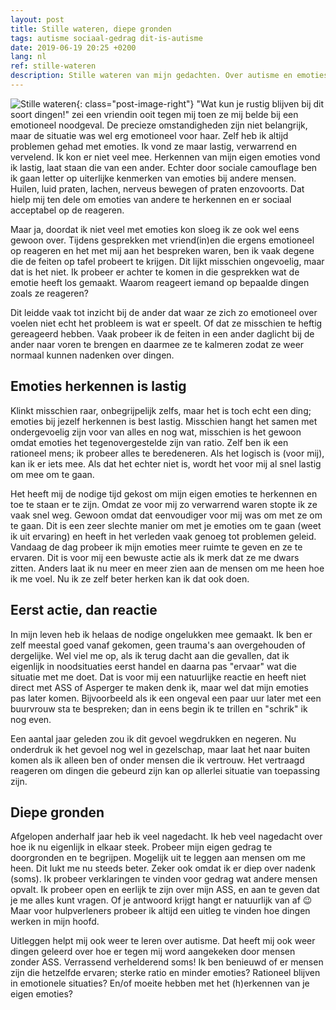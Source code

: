 ```yaml
---
layout: post
title: Stille wateren, diepe gronden
tags: autisme sociaal-gedrag dit-is-autisme
date: 2019-06-19 20:25 +0200
lang: nl
ref: stille-wateren
description: Stille wateren van mijn gedachten. Over autisme en emoties herkennen, een persoonlijk verhaal.
---
```

![Stille wateren]({{site.baseurl}}/assets/img/deepwaters.jpg){: class="post-image-right"}
"Wat kun je rustig blijven bij dit soort dingen!" zei een vriendin ooit tegen mij toen ze mij belde bij een emotioneel noodgeval. De precieze omstandigheden zijn niet belangrijk, maar de situatie was wel erg emotioneel voor haar. Zelf heb ik altijd problemen gehad met emoties. Ik vond ze maar lastig, verwarrend en vervelend. Ik kon er niet veel mee. Herkennen van mijn eigen emoties vond ik lastig, laat staan die van een ander. Echter door sociale camouflage ben ik gaan letter op uiterlijke kenmerken van emoties bij andere mensen. Huilen, luid praten, lachen, nerveus bewegen of praten enzovoorts. Dat hielp mij ten dele om emoties van andere te herkennen en er sociaal acceptabel op de reageren.

Maar ja, doordat ik niet veel met emoties kon sloeg ik ze ook wel eens gewoon over. Tijdens gesprekken met vriend(in)en die ergens emotioneel op reageren en het met mij aan het bespreken waren, ben ik vaak degene die de feiten op tafel probeert te krijgen. Dit lijkt misschien ongevoelig, maar dat is het niet. Ik probeer er achter te komen in die gesprekken wat de emotie heeft los gemaakt. Waarom reageert iemand op bepaalde dingen zoals ze reageren?

Dit leidde vaak tot inzicht bij de ander dat waar ze zich zo emotioneel over voelen niet echt het probleem is wat er speelt. Of dat ze misschien te heftig gereageerd hebben. Vaak probeer ik de feiten in een ander daglicht bij de ander naar voren te brengen en daarmee ze te kalmeren zodat ze weer normaal kunnen nadenken over dingen.

## Emoties herkennen is lastig
Klinkt misschien raar, onbegrijpelijk zelfs, maar het is toch echt een ding; emoties bij jezelf herkennen is best lastig. Misschien hangt het samen met ondergevoelig zijn voor van alles en nog wat, misschien is het gewoon omdat emoties het tegenovergestelde zijn van ratio. Zelf ben ik een rationeel mens; ik probeer alles te beredeneren. Als het logisch is (voor mij), kan ik er iets mee. Als dat het echter niet is, wordt het voor mij al snel lastig om mee om te gaan.

Het heeft mij de nodige tijd gekost om mijn eigen emoties te herkennen en toe te staan er te zijn. Omdat ze voor mij zo verwarrend waren stopte ik ze vaak snel weg. Gewoon omdat dat eenvoudiger voor mij was om met ze om te gaan. Dit is een zeer slechte manier om met je emoties om te gaan (weet ik uit ervaring) en heeft in het verleden vaak genoeg tot problemen geleid. Vandaag de dag probeer ik mijn emoties meer ruimte te geven en ze te ervaren. Dit is voor mij een bewuste actie als ik merk dat ze me dwars zitten. Anders laat ik nu meer en meer zien aan de mensen om me heen hoe ik me voel. Nu ik ze zelf beter herken kan ik dat ook doen.

## Eerst actie, dan reactie
In mijn leven heb ik helaas de nodige ongelukken mee gemaakt. Ik ben er zelf meestal goed vanaf gekomen, geen trauma's aan overgehouden of dergelijke. Wel viel me op, als ik terug dacht aan die gevallen, dat ik eigenlijk in noodsituaties eerst handel en daarna pas "ervaar" wat die situatie met me doet. Dat is voor mij een natuurlijke reactie en heeft niet direct met ASS of Asperger te maken denk ik, maar wel dat mijn emoties pas later komen. Bijvoorbeeld als ik een ongeval een paar uur later met een buurvrouw sta te bespreken; dan in eens begin ik te trillen en "schrik" ik nog even.

Een aantal jaar geleden zou ik dit gevoel wegdrukken en negeren. Nu onderdruk ik het gevoel nog wel in gezelschap, maar laat het naar buiten komen als ik alleen ben of onder mensen die ik vertrouw. Het vertraagd reageren om dingen die gebeurd zijn kan op allerlei situatie van toepassing zijn.

## Diepe gronden
Afgelopen anderhalf jaar heb ik veel nagedacht. Ik heb veel nagedacht over hoe ik nu eigenlijk in elkaar steek. Probeer mijn eigen gedrag te doorgronden en te begrijpen. Mogelijk uit te leggen aan mensen om me heen. Dit lukt me nu steeds beter. Zeker ook omdat ik er diep over nadenk (soms). Ik probeer verklaringen te vinden voor gedrag wat andere mensen opvalt. Ik probeer open en eerlijk te zijn over mijn ASS, en aan te geven dat je me alles kunt vragen. Of je antwoord krijgt hangt er natuurlijk van af :wink: Maar voor hulpverleners probeer ik altijd een uitleg te vinden hoe dingen werken in mijn hoofd.

Uitleggen helpt mij ook weer te leren over autisme. Dat heeft mij ook weer dingen geleerd over hoe er tegen mij word aangekeken door mensen zonder ASS. Verrassend verhelderend soms! Ik ben benieuwd of er mensen zijn die hetzelfde ervaren; sterke ratio en minder emoties? Rationeel blijven in emotionele situaties? En/of moeite hebben met het (h)erkennen van je eigen emoties?
